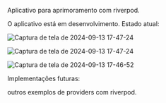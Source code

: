 Aplicativo para aprimoramento com riverpod.

O aplicativo está em desenvolvimento. Estado atual:

![Captura de tela de 2024-09-13 17-47-24](https://github.com/user-attachments/assets/b883dd92-8599-447d-b213-43068cd49c9b)

![Captura de tela de 2024-09-13 17-47-24](https://github.com/user-attachments/assets/2344b81a-ea03-42a4-91fd-0ebe2b45eb7e)

![Captura de tela de 2024-09-13 17-46-52](https://github.com/user-attachments/assets/87bf1230-0d30-4622-a489-dbaf6b3cb112)

Implementações futuras:

outros exemplos de providers com riverpod.

